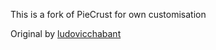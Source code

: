 This is a fork of PieCrust for own customisation

Original by [ludovicchabant](https://github.com/ludovicchabant/PieCrust)

